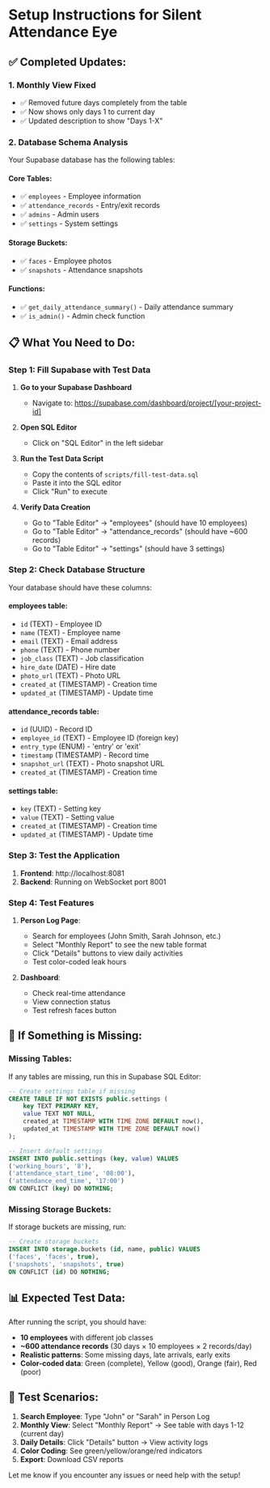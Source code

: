 # Setup Instructions for Silent Attendance Eye

## ✅ **Completed Updates:**

### 1. **Monthly View Fixed**
- ✅ Removed future days completely from the table
- ✅ Now shows only days 1 to current day
- ✅ Updated description to show "Days 1-X"

### 2. **Database Schema Analysis**

Your Supabase database has the following tables:

#### **Core Tables:**
- ✅ `employees` - Employee information
- ✅ `attendance_records` - Entry/exit records
- ✅ `admins` - Admin users
- ✅ `settings` - System settings

#### **Storage Buckets:**
- ✅ `faces` - Employee photos
- ✅ `snapshots` - Attendance snapshots

#### **Functions:**
- ✅ `get_daily_attendance_summary()` - Daily attendance summary
- ✅ `is_admin()` - Admin check function

## 📋 **What You Need to Do:**

### **Step 1: Fill Supabase with Test Data**

1. **Go to your Supabase Dashboard**
   - Navigate to: https://supabase.com/dashboard/project/[your-project-id]

2. **Open SQL Editor**
   - Click on "SQL Editor" in the left sidebar

3. **Run the Test Data Script**
   - Copy the contents of `scripts/fill-test-data.sql`
   - Paste it into the SQL editor
   - Click "Run" to execute

4. **Verify Data Creation**
   - Go to "Table Editor" → "employees" (should have 10 employees)
   - Go to "Table Editor" → "attendance_records" (should have ~600 records)
   - Go to "Table Editor" → "settings" (should have 3 settings)

### **Step 2: Check Database Structure**

Your database should have these columns:

#### **employees table:**
- `id` (TEXT) - Employee ID
- `name` (TEXT) - Employee name
- `email` (TEXT) - Email address
- `phone` (TEXT) - Phone number
- `job_class` (TEXT) - Job classification
- `hire_date` (DATE) - Hire date
- `photo_url` (TEXT) - Photo URL
- `created_at` (TIMESTAMP) - Creation time
- `updated_at` (TIMESTAMP) - Update time

#### **attendance_records table:**
- `id` (UUID) - Record ID
- `employee_id` (TEXT) - Employee ID (foreign key)
- `entry_type` (ENUM) - 'entry' or 'exit'
- `timestamp` (TIMESTAMP) - Record time
- `snapshot_url` (TEXT) - Photo snapshot URL
- `created_at` (TIMESTAMP) - Creation time

#### **settings table:**
- `key` (TEXT) - Setting key
- `value` (TEXT) - Setting value
- `created_at` (TIMESTAMP) - Creation time
- `updated_at` (TIMESTAMP) - Update time

### **Step 3: Test the Application**

1. **Frontend**: http://localhost:8081
2. **Backend**: Running on WebSocket port 8001

### **Step 4: Test Features**

1. **Person Log Page**:
   - Search for employees (John Smith, Sarah Johnson, etc.)
   - Select "Monthly Report" to see the new table format
   - Click "Details" buttons to view daily activities
   - Test color-coded leak hours

2. **Dashboard**:
   - Check real-time attendance
   - View connection status
   - Test refresh faces button

## 🔧 **If Something is Missing:**

### **Missing Tables:**
If any tables are missing, run this in Supabase SQL Editor:

```sql
-- Create settings table if missing
CREATE TABLE IF NOT EXISTS public.settings (
    key TEXT PRIMARY KEY,
    value TEXT NOT NULL,
    created_at TIMESTAMP WITH TIME ZONE DEFAULT now(),
    updated_at TIMESTAMP WITH TIME ZONE DEFAULT now()
);

-- Insert default settings
INSERT INTO public.settings (key, value) VALUES 
('working_hours', '8'),
('attendance_start_time', '08:00'),
('attendance_end_time', '17:00')
ON CONFLICT (key) DO NOTHING;
```

### **Missing Storage Buckets:**
If storage buckets are missing, run:

```sql
-- Create storage buckets
INSERT INTO storage.buckets (id, name, public) VALUES 
('faces', 'faces', true),
('snapshots', 'snapshots', true)
ON CONFLICT (id) DO NOTHING;
```

## 📊 **Expected Test Data:**

After running the script, you should have:
- **10 employees** with different job classes
- **~600 attendance records** (30 days × 10 employees × 2 records/day)
- **Realistic patterns**: Some missing days, late arrivals, early exits
- **Color-coded data**: Green (complete), Yellow (good), Orange (fair), Red (poor)

## 🎯 **Test Scenarios:**

1. **Search Employee**: Type "John" or "Sarah" in Person Log
2. **Monthly View**: Select "Monthly Report" → See table with days 1-12 (current day)
3. **Daily Details**: Click "Details" button → View activity logs
4. **Color Coding**: See green/yellow/orange/red indicators
5. **Export**: Download CSV reports

Let me know if you encounter any issues or need help with the setup! 